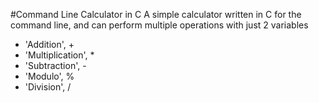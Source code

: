 #Command Line Calculator in C
A simple calculator written in C for the command line, and can perform multiple operations with just 2 variables
* 'Addition', +
* 'Multiplication', *
* 'Subtraction', -
* 'Modulo', %
* 'Division', / 
